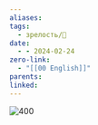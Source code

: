 ```yaml
---
aliases: 
tags:
  - зрелость/🌱
date:
  - - 2024-02-24
zero-link:
  - "[[00 English]]"
parents: 
linked:
---
```

![400](Pasted%20image%2020240224162041.png)